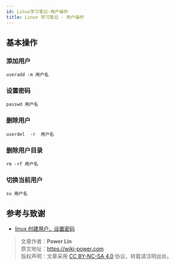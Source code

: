 ```yaml
---
id: Linux学习笔记-用户操作
title: Linux 学习笔记 - 用户操作
---
```


## 基本操作

### 添加用户

```shell
useradd -m 用户名
```

### 设置密码  

```shell
passwd 用户名
```

### 删除用户

```shell
userdel  -r  用户名
```

### 删除用户目录

```shell
rm -rf 用户名
```

### 切换当前用户

```shell
su 用户名
```

## 参考与致谢

- [linux 创建用户、设置密码](https://blog.csdn.net/li_101357/article/details/69367457)

> 文章作者：**Power Lin**  
> 原文地址：<https://wiki-power.com>  
> 版权声明：文章采用 [CC BY-NC-SA 4.0](https://creativecommons.org/licenses/by/4.0/deed.zh) 协议，转载请注明出处。
